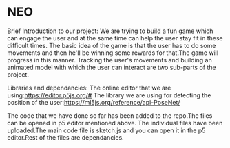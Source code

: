 # NEO
Brief Introduction to our project:
We are trying to build a fun game which can engage the user and at the same time can help the user stay fit in these difficult times.
The basic idea of the game is that the user has to do some movements and then he'll be winning some rewards for that.The game will progress in this manner.
Tracking the user's movements and building an animated model with which the user can interact are two sub-parts of the project.

Libraries and dependancies:
The online editor that we are using:https://editor.p5js.org/#
The library we are using for detecting the position of the user:https://ml5js.org/reference/api-PoseNet/

The code that we have done so far has been added to the repo.The files can be opened in p5 editor mentioned above.
The individual files have been uploaded.The main code file is sketch.js and you can open it in the p5 editor.Rest of the files are dependancies.
